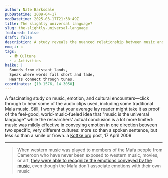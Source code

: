 ```yaml
---
author: Nate Barksdale
pubDatetime: 2009-04-17
modDatetime: 2025-03-17T21:38:49Z
title: The slightly universal language?
slug: the-slightly-universal-language
featured: false
draft: false
description: A study reveals the nuanced relationship between music and emotion across cultures, highlighting its effectiveness in conveying feelings with some limitations.
emoji: 🎶
tags:
  - 🌍 Culture
  - 🎶 Activities
haiku: |
  Sounds from distant lands,  
  Speak where words fall short and fade,  
  Hearts connect through tunes.
coordinates: [10.1576, 14.3050]
---
```


A fascinating study on music, emotion, and cultural encounters—click through to hear some of the audio clips used, including some traditional Mala music. Still, I worry that your average lay reader might take it as proof of the feel-good, world-music-fueled idea that "music is the universal language" while the researchers' actual conclusion is a lot more limited: music was mildly effective in conveying emotion in one direction between two specific, very different cultures: more so than a spoken sentence, but less so than a smile or frown. a [Kottke.org](http://www.kottke.org/09/04/understanding-emotions-in-music) post, 17 April 2009

---

> When western music was played to members of the Mafa people from Cameroon who have never been exposed to western music, movies, or art, [they were able to recognize the emotions conveyed by the music](http://web.archive.org/web/20120508234029/http://scienceblogs.com/cognitivedaily/2009/04/even_isolated_cultures_underst.php), even though the Mafa don't associate emotions with their own music
